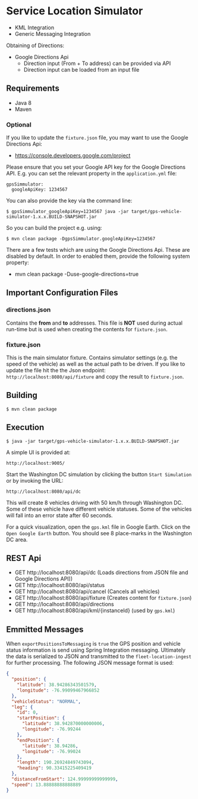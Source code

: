 Service Location Simulator
==========================

* KML Integration
* Generic Messaging Integration

Obtaining of Directions:

* Google Directions Api
  - Direction input (From + To address) can be provided via API
  - Direction input can be loaded from an input file

## Requirements

* Java 8
* Maven

### Optional

If you like to update the `fixture.json` file, you may want to use the Google Directions Api:

* https://console.developers.google.com/project

Please ensure that you set your Google API key for the Google Directions API. E.g. you can set the relevant property in the `application.yml` file:

```
gpsSimmulator:
  googleApiKey: 1234567
```

You can also provide the key via the command line:

	$ gpsSimmulator_googleApiKey=1234567 java -jar target/gps-vehicle-simulator-1.x.x.BUILD-SNAPSHOT.jar

So you can build the project e.g. using:

	$ mvn clean package -DgpsSimmulator.googleApiKey=1234567

There are a few tests which are using the Google Directions Api. These are disabled by default. In order to enabled them, provide the following system property:

* mvn clean package -Duse-google-directions=true

## Important Configuration Files

### directions.json

Contains the **from** and **to** addresses. This file is **NOT** used during actual run-time but is used when creating the contents for `fixture.json`.

### fixture.json

This is the main simulator fixture. Contains simulator settings (e.g. the speed of the vehicle) as well as the actual path to be driven. If you like to update the file hit the the Json endpoint: `http://localhost:8080/api/fixture` and copy the result to `fixture.json`.

## Building

	$ mvn clean package

## Execution

	$ java -jar target/gps-vehicle-simulator-1.x.x.BUILD-SNAPSHOT.jar

A simple UI is provided at:

	http://localhost:9005/

Start the Washington DC simulation by clicking the button `Start Simulation` or by invoking the URL:

	http://localhost:8080/api/dc

This will create 8 vehicles driving with 50 km/h through Washington DC. Some of these vehicle have different vehicle statuses. Some of the vehicles will fall into an error state after 60 seconds.

For a quick visualization, open the `gps.kml` file in Google Earth. Click on the `Open Google Earth` button. You should see 8 place-marks in the Washington DC area.

## REST Api

* GET http://localhost:8080/api/dc (Loads directions from JSON file and Google Directions API))
* GET http://localhost:8080/api/status
* GET http://localhost:8080/api/cancel (Cancels all vehicles)
* GET http://localhost:8080/api/fixture (Creates content for `fixture.json`)
* GET http://localhost:8080/api/directions
* GET http://localhost:8080/api/kml/{instanceId} (used by `gps.kml`)

## Emmitted Messages

When `exportPositionsToMessaging` is `true` the GPS position and vehicle status information is send using Spring Integration messaging. Ultimately the data is serialized to JSON and transmitted to the `fleet-location-ingest` for further processing. The following JSON message format is used:

```json
{
  "position": {
    "latitude": 38.94286343501579,
    "longitude": -76.99099467966852
  },
  "vehicleStatus": "NORMAL",
  "leg": {
    "id": 0,
    "startPosition": {
      "latitude": 38.942870000000006,
      "longitude": -76.99244
    },
    "endPosition": {
      "latitude": 38.94286,
      "longitude": -76.99024
    },
    "length": 190.26924849743094,
    "heading": 90.33415225409419
  },
  "distanceFromStart": 124.99999999999999,
  "speed": 13.88888888888889
}
```